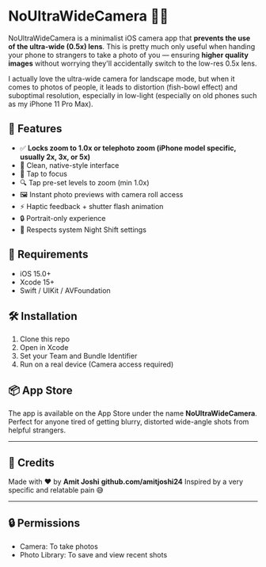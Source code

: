 # NoUltraWideCamera 📸🚫

NoUltraWideCamera is a minimalist iOS camera app that **prevents the use of the ultra-wide (0.5x) lens**. This is pretty much only useful when handing your phone to strangers to take a photo of you — ensuring **higher quality images** without worrying they'll accidentally switch to the low-res 0.5x lens. 

I actually love the ultra-wide camera for landscape mode, but when it comes to photos of people, it leads to distortion (fish-bowl effect) and suboptimal resolution, especially in low-light (especially on old phones such as my iPhone 11 Pro Max).

## 🚀 Features

- ✅ **Locks zoom to 1.0x or telephoto zoom (iPhone model specific, usually 2x, 3x, or 5x)**
- 📸 Clean, native-style interface
- 🤳 Tap to focus
- 🔍 Tap pre-set levels to zoom (min 1.0x)
- 🖼 Instant photo previews with camera roll access
- ⚡️ Haptic feedback + shutter flash animation
- 🔒 Portrait-only experience
- 🌙 Respects system Night Shift settings

## 🔧 Requirements

- iOS 15.0+
- Xcode 15+
- Swift / UIKit / AVFoundation

## 🛠 Installation

1. Clone this repo
2. Open in Xcode
3. Set your Team and Bundle Identifier
4. Run on a real device (Camera access required)

## 📦 App Store

The app is available on the App Store under the name **NoUltraWideCamera**.  
Perfect for anyone tired of getting blurry, distorted wide-angle shots from helpful strangers.

---

## 🙌 Credits

Made with ❤️ by **Amit Joshi**
**github.com/amitjoshi24**
Inspired by a very specific and relatable pain 😅

---

## 🔒 Permissions

- Camera: To take photos  
- Photo Library: To save and view recent shots


